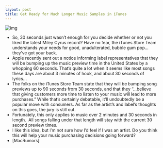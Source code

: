 ```yaml
---
layout: post
title: Get Ready for Much Longer Music Samples in iTunes
---
```

![img](http://media.idownloadblog.com/wp-content/uploads/2010/11/iTunes-90-Second-Previews.jpg)
* So, 30 seconds just wasn’t enough for you decide whether or not you liked the latest Miley Cyrus record? Have no fear, the iTunes Store Team understands your needs for good, unadulterated, bubble gum pop… they’ve got your back.
* Apple recently sent out a notice informing label representatives that they will be bumping up the music preview time in the United States by a whopping 60 seconds. That’s quite a lot when it seems like most songs these days are about 3 minutes of hook, and about 30 seconds of lyrics…
* The folks on the iTunes Store Team state that they will be bumping song previews up to 90 seconds from 30 seconds, and that they “…believe that giving customers more time to listen to your music will lead to more purchases.” While that’s certainly debatable, it’ll undoubtedly be a popular move with consumers. As far as the artist’s and label’s thoughts on this goes, the jury is still out.
* Fortunately, this only applies to music over 2 minutes and 30 seconds in length.  All songs falling under that length will stay with the current 30 second preview times.
* I like this idea, but I’m not sure how I’d feel if I was an artist. Do you think this will help your music purchasing decisions going forward?
* [MacRumors]

